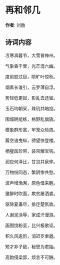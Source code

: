 # 再和邻几

**作者**: 刘敞

## 诗词内容

冱寒凋暮节，大雪冒神州。

气象昏千里，光芒混六幽。

度前蚊过目，陨旷叶惊秋。

烟素长谁引，云罗薄自浮。

势轻低更起，影乱去还留。

玉石均朝采，珠玑共暗投。

围城眀组练，格野乱旗旒。

模象群形富，牢笼众险周。

履空谙曳纵，骋望快登楼。

栖璧函珍带，装帘耀宝钩。

润应何泽比，甘岂井泉侔。

万物纷同态，繁阴惨共愁。

波声增渤澥，原色借来麰。

邀醉时吹面，欺贫屡洒裘。

驱除夏蛊尽，排迮楚氛收。

人谢泥涂辱，家成汗漫游。

画图饶粉垩，比兴极歌讴。

积久风逾厉，消迟岁聿遒。

短才非子敌，秘思为君抽。

高韵侵梁郢，烦言不可酬。

